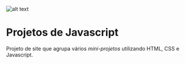 ![alt text](https://i.imgur.com/CiN2FrM.png)

# Projetos de Javascript
Projeto de site que agrupa vários *mini-projetos* utilizando HTML, CSS e Javascript.
